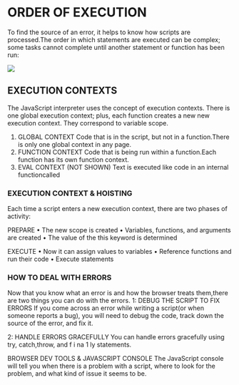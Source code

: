 # ORDER OF EXECUTION
To find the source of an error, it helps to know how scripts are processed.The order in which statements are executed can be complex; some tasks
cannot complete until another statement or function has been run:

![](https://github.com/MURADALSHORMAN/reading-notes/blob/main/order1.JPG)

## EXECUTION CONTEXTS
The JavaScript interpreter uses the concept of execution contexts. There is one global execution context; plus, each function creates a new
new execution context. They correspond to variable scope.

1. GLOBAL CONTEXT
Code that is in the script, but not in a function.There is only one global context in any page.
2. FUNCTION CONTEXT
Code that is being run within a function.Each function has its own function context.
3. EVAL CONTEXT (NOT SHOWN)
Text is executed like code in an internal functioncalled 

### EXECUTION CONTEXT & HOISTING
Each time a script enters a new execution context, there are two phases of activity:

PREPARE
• The new scope is created
• Variables, functions, and arguments are created
• The value of the this keyword is determined

EXECUTE
• Now it can assign values to variables
• Reference functions and run their code
• Execute statements

### HOW TO DEAL WITH ERRORS

Now that you know what an error is and how the browser treats them,there are two things you can do with the errors.
1: DEBUG THE SCRIPT TO FIX ERRORS
If you come across an error while writing a script(or when someone reports a bug), you will need to debug the code, track down the source of the error,
and fix it.

2: HANDLE ERRORS GRACEFULLY
You can handle errors gracefully using try, catch,throw, and f i na 1 ly statements.

BROWSER DEV TOOLS & JAVASCRIPT CONSOLE
The JavaScript console will tell you when there is a problem with a script, where to look for the problem, and what kind of issue it seems to be.




